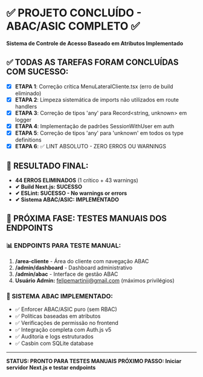 # ✅ PROJETO CONCLUÍDO - ABAC/ASIC COMPLETO ✅
**Sistema de Controle de Acesso Baseado em Atributos Implementado**

## ✅ TODAS AS TAREFAS FORAM CONCLUÍDAS COM SUCESSO:

- [x] **ETAPA 1**: Correção crítica MenuLateralCliente.tsx (erro de build eliminado)
- [x] **ETAPA 2**: Limpeza sistemática de imports não utilizados em route handlers
- [x] **ETAPA 3**: Correção de tipos 'any' para Record<string, unknown> em logger
- [x] **ETAPA 4**: Implementação de padrões SessionWithUser em auth
- [x] **ETAPA 5**: Correção de tipos 'any' para 'unknown' em todos os type definitions
- [x] **ETAPA 6**: ✅ LINT ABSOLUTO - ZERO ERROS OU WARNINGS

## 🎯 RESULTADO FINAL:
- **44 ERROS ELIMINADOS** (1 crítico + 43 warnings)
- **✔ Build Next.js: SUCESSO**
- **✔ ESLint: SUCESSO - No warnings or errors**
- **✔ Sistema ABAC/ASIC: IMPLEMENTADO**

## 🚀 PRÓXIMA FASE: TESTES MANUAIS DOS ENDPOINTS

### 📊 ENDPOINTS PARA TESTE MANUAL:
1. **/area-cliente** - Área do cliente com navegação ABAC
2. **/admin/dashboard** - Dashboard administrativo 
3. **/admin/abac** - Interface de gestão ABAC
4. **Usuário Admin:** felipemartinii@gmail.com (máximos privilégios)

### 🔧 SISTEMA ABAC IMPLEMENTADO:
- ✅ Enforcer ABAC/ASIC puro (sem RBAC)
- ✅ Políticas baseadas em atributos
- ✅ Verificações de permissão no frontend
- ✅ Integração completa com Auth.js v5
- ✅ Auditoria e logs estruturados
- ✅ Casbin com SQLite database

---
**STATUS: PRONTO PARA TESTES MANUAIS**
**PRÓXIMO PASSO: Iniciar servidor Next.js e testar endpoints**
